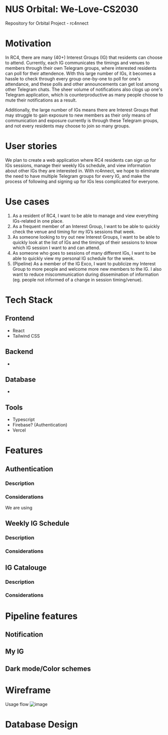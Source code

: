 # NUS Orbital: We-Love-CS2030
Repository for Orbital Project - rc4nnect


# Motivation
In RC4, there are many (40+) Interest Groups (IG) that residents can choose to attend. Currently, each IG communicates the timings and venues to members through their own Telegram groups, where interested residents can poll for their attendence. With this large number of IGs, it becomes a hassle to check through every group one-by-one to poll for one's attendance, and these polls and other announcements can get lost among other Telegram chats. The sheer volume of notifications also clogs up one's Telegram application, which is counterproductive as many people choose to mute their notifications as a result. 

Additionally, the large number of IGs means there are Interest Groups that may struggle to gain exposure to new members as their only means of communication and exposure currently is through these Telegram groups, and not every residents may choose to join so many groups.


# User stories
We plan to create a web application where RC4 residents can sign up for IGs sessions, manage their weekly IGs schedule, and view information about other IGs they are interested in. With rc4nnect, we hope to eliminate the need to have multiple Telegram groups for every IG, and make the process of following and signing up for IGs less complicated for everyone.


# Use cases
1. As a resident of RC4, I want to be able to manage and view everything IGs-related in one place.
2. As a frequent member of an Interest Group, I want to be able to quickly check the venue and timing for my IG’s sessions that week.
3. As someone looking to try out new Interest Groups, I want to be able to quickly look at the list of IGs and the timings of their sessions to know which IG session I want to and can attend.
4. As someone who goes to sessions of many different IGs, I want to be able to quickly view my personal IG schedule for the week. 
5. (Pipeline) As a member of the IG Exco, I want to publicize my Interest Group to more people and welcome more new members to the IG. I also want to reduce miscommunication during dissemination of information (eg. people not informed of a change in session timing/venue).


# Tech Stack
## Frontend
* React
* Tailwind CSS

## Backend
*

## Database 
*

## Tools
* Typescript
* Firebase? (Authentication)
* Vercel


# Features
## Authentication
### Description

### Considerations
We are using 

## Weekly IG Schedule
### Description

### Considerations

## IG Catalouge
### Description

### Considerations


# Pipeline features
## Notification 
## My IG
## Dark mode/Color schemes
##

# Wireframe
Usage flow
![image](https://github.com/Jovan131/We-Love-CS2030/assets/122341707/b73af328-9627-451d-bc49-ae3a8b1acdcd)

# Database Design




